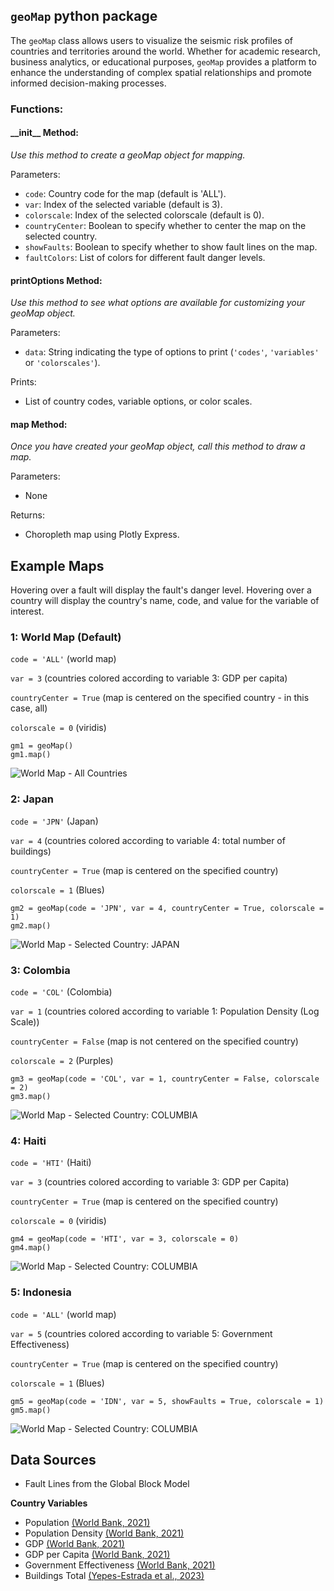 ## `geoMap` python package

The `geoMap` class allows users to visualize the seismic risk profiles of countries and territories around the world. Whether for academic research, business analytics, or educational purposes, `geoMap` provides a platform to enhance the understanding of complex spatial relationships and promote informed decision-making processes. 

### Functions:

#### \_\_init\_\_ Method:
*Use this method to create a geoMap object for mapping.*

Parameters:
  - `code`: Country code for the map (default is 'ALL').
  - `var`: Index of the selected variable (default is 3).
  - `colorscale`: Index of the selected colorscale (default is 0).
  - `countryCenter`: Boolean to specify whether to center the map on the selected country.
  - `showFaults`: Boolean to specify whether to show fault lines on the map.
  - `faultColors`: List of colors for different fault danger levels.

#### printOptions Method:
*Use this method to see what options are available for customizing your geoMap object.*

Parameters:
  - `data`: String indicating the type of options to print (`'codes'`, `'variables'` or `'colorscales'`).

Prints:
  - List of country codes, variable options, or color scales.

#### map Method:
*Once you have created your geoMap object, call this method to draw a map.*

Parameters:
 - None

Returns:
 - Choropleth map using Plotly Express.


## Example Maps
Hovering over a fault will display the fault's danger level. Hovering over a country will display the country's name, code, and value for the variable of interest.

### 1: World Map (Default)

`code = 'ALL'` (world map)

`var = 3` (countries colored according to variable 3: GDP per capita)

`countryCenter = True` (map is centered on the specified country - in this case, all)

`colorscale = 0` (viridis)

```
gm1 = geoMap()
gm1.map()
```

![World Map - All Countries](https://github.com/sazhu24/SDS271-G5-Package/blob/main/plots/map1.png)


### 2: Japan

`code = 'JPN'` (Japan)

`var = 4` (countries colored according to variable 4: total number of buildings)

`countryCenter = True` (map is centered on the specified country)

`colorscale = 1` (Blues)

```
gm2 = geoMap(code = 'JPN', var = 4, countryCenter = True, colorscale = 1)
gm2.map()
```

![World Map - Selected Country: JAPAN](https://github.com/sazhu24/SDS271-G5-Package/blob/main/plots/map2.png)


### 3: Colombia

`code = 'COL'` (Colombia)

`var = 1` (countries colored according to variable 1: Population Density (Log Scale))

`countryCenter = False` (map is not centered on the specified country)

`colorscale = 2` (Purples)

```
gm3 = geoMap(code = 'COL', var = 1, countryCenter = False, colorscale = 2)
gm3.map()
```

![World Map - Selected Country: COLUMBIA](https://github.com/sazhu24/SDS271-G5-Package/blob/main/plots/map3.png)


### 4: Haiti

`code = 'HTI'` (Haiti)

`var = 3` (countries colored according to variable 3: GDP per Capita)

`countryCenter = True` (map is centered on the specified country)

`colorscale = 0` (viridis)

```
gm4 = geoMap(code = 'HTI', var = 3, colorscale = 0)
gm4.map()
```

![World Map - Selected Country: COLUMBIA](https://github.com/sazhu24/SDS271-G5-Package/blob/main/plots/map4.png)


### 5: Indonesia

`code = 'ALL'` (world map)

`var = 5` (countries colored according to variable 5: Government Effectiveness)

`countryCenter = True` (map is centered on the specified country)

`colorscale = 1` (Blues)

```
gm5 = geoMap(code = 'IDN', var = 5, showFaults = True, colorscale = 1)
gm5.map()
```

![World Map - Selected Country: COLUMBIA](https://github.com/sazhu24/SDS271-G5-Package/blob/main/plots/map5.png)




## Data Sources

  - Fault Lines from the Global Block Model

**Country Variables**

  - Population [(World Bank, 2021)](https://data.worldbank.org/indicator/SP.POP.TOTL)
  - Population Density [(World Bank, 2021)](https://data.worldbank.org/indicator/EN.POP.DNST)
  - GDP [(World Bank, 2021)](https://data.worldbank.org/indicator/NY.GDP.MKTP.CD)
  - GDP per Capita [(World Bank, 2021)](https://data.worldbank.org/indicator/NY.GDP.PCAP.CD)
  - Government Effectiveness [(World Bank, 2021)](https://data.worldbank.org/indicator/GE.PER.RNK)
  - Buildings Total [(Yepes-Estrada et al., 2023)](https://github.com/gem/global_exposure_model/blob/main/World/Exposure_Adm0_Summary.csv)


